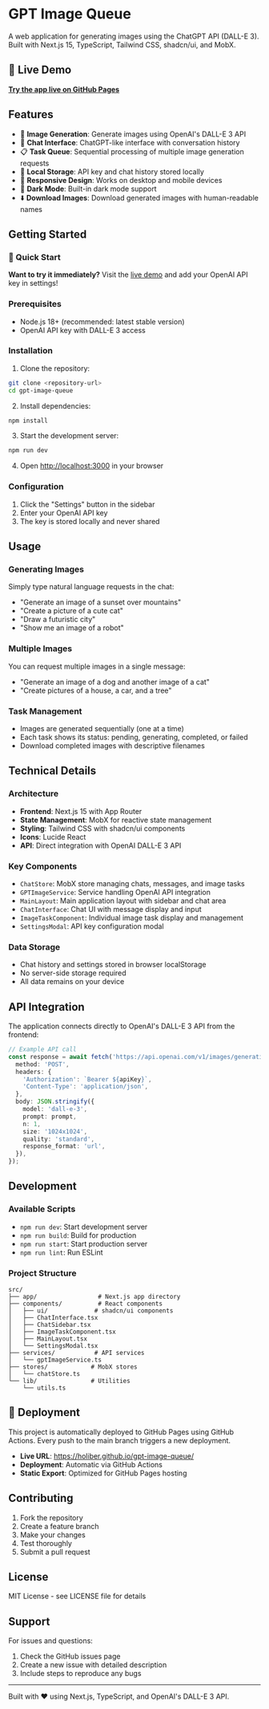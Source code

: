 # GPT Image Queue

A web application for generating images using the ChatGPT API (DALL-E 3). Built with Next.js 15, TypeScript, Tailwind CSS, shadcn/ui, and MobX.

## 🚀 Live Demo

**[Try the app live on GitHub Pages](https://holiber.github.io/gpt-image-queue/)**

## Features

- 🎨 **Image Generation**: Generate images using OpenAI's DALL-E 3 API
- 💬 **Chat Interface**: ChatGPT-like interface with conversation history
- 📋 **Task Queue**: Sequential processing of multiple image generation requests
- 💾 **Local Storage**: API key and chat history stored locally
- 📱 **Responsive Design**: Works on desktop and mobile devices
- 🌙 **Dark Mode**: Built-in dark mode support
- ⬇️ **Download Images**: Download generated images with human-readable names

## Getting Started

### 🎯 Quick Start

**Want to try it immediately?** Visit the [live demo](https://holiber.github.io/gpt-image-queue/) and add your OpenAI API key in settings!

### Prerequisites

- Node.js 18+ (recommended: latest stable version)
- OpenAI API key with DALL-E 3 access

### Installation

1. Clone the repository:
```bash
git clone <repository-url>
cd gpt-image-queue
```

2. Install dependencies:
```bash
npm install
```

3. Start the development server:
```bash
npm run dev
```

4. Open [http://localhost:3000](http://localhost:3000) in your browser

### Configuration

1. Click the "Settings" button in the sidebar
2. Enter your OpenAI API key
3. The key is stored locally and never shared

## Usage

### Generating Images

Simply type natural language requests in the chat:

- "Generate an image of a sunset over mountains"
- "Create a picture of a cute cat"
- "Draw a futuristic city"
- "Show me an image of a robot"

### Multiple Images

You can request multiple images in a single message:

- "Generate an image of a dog and another image of a cat"
- "Create pictures of a house, a car, and a tree"

### Task Management

- Images are generated sequentially (one at a time)
- Each task shows its status: pending, generating, completed, or failed
- Download completed images with descriptive filenames

## Technical Details

### Architecture

- **Frontend**: Next.js 15 with App Router
- **State Management**: MobX for reactive state management
- **Styling**: Tailwind CSS with shadcn/ui components
- **Icons**: Lucide React
- **API**: Direct integration with OpenAI DALL-E 3 API

### Key Components

- `ChatStore`: MobX store managing chats, messages, and image tasks
- `GPTImageService`: Service handling OpenAI API integration
- `MainLayout`: Main application layout with sidebar and chat area
- `ChatInterface`: Chat UI with message display and input
- `ImageTaskComponent`: Individual image task display and management
- `SettingsModal`: API key configuration modal

### Data Storage

- Chat history and settings stored in browser localStorage
- No server-side storage required
- All data remains on your device

## API Integration

The application connects directly to OpenAI's DALL-E 3 API from the frontend:

```typescript
// Example API call
const response = await fetch('https://api.openai.com/v1/images/generations', {
  method: 'POST',
  headers: {
    'Authorization': `Bearer ${apiKey}`,
    'Content-Type': 'application/json',
  },
  body: JSON.stringify({
    model: 'dall-e-3',
    prompt: prompt,
    n: 1,
    size: '1024x1024',
    quality: 'standard',
    response_format: 'url',
  }),
});
```

## Development

### Available Scripts

- `npm run dev`: Start development server
- `npm run build`: Build for production
- `npm run start`: Start production server
- `npm run lint`: Run ESLint

### Project Structure

```
src/
├── app/                 # Next.js app directory
├── components/          # React components
│   ├── ui/             # shadcn/ui components
│   ├── ChatInterface.tsx
│   ├── ChatSidebar.tsx
│   ├── ImageTaskComponent.tsx
│   ├── MainLayout.tsx
│   └── SettingsModal.tsx
├── services/           # API services
│   └── gptImageService.ts
├── stores/            # MobX stores
│   └── chatStore.ts
└── lib/               # Utilities
    └── utils.ts
```

## 🚀 Deployment

This project is automatically deployed to GitHub Pages using GitHub Actions. Every push to the main branch triggers a new deployment.

- **Live URL**: https://holiber.github.io/gpt-image-queue/
- **Deployment**: Automatic via GitHub Actions
- **Static Export**: Optimized for GitHub Pages hosting

## Contributing

1. Fork the repository
2. Create a feature branch
3. Make your changes
4. Test thoroughly
5. Submit a pull request

## License

MIT License - see LICENSE file for details

## Support

For issues and questions:
1. Check the GitHub issues page
2. Create a new issue with detailed description
3. Include steps to reproduce any bugs

---

Built with ❤️ using Next.js, TypeScript, and OpenAI's DALL-E 3 API.